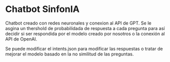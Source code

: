 # Chatbot SinfonIA
Chatbot creado con redes neuronales y conexion al API de GPT. 
Se le asgina un thershold de probabilidada de respuesta a cada pregunta para así decidir si ser respondida por el modelo creado por nosotros o la conexión al API de OpenAI. 

Se puede modificar el intents.json para modificar las respuestas o tratar de mejorar el modelo basado en la no similitud de las preguntas. 
